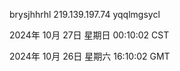 brysjhhrhl 219.139.197.74 yqqlmgsycl

2024年 10月 27日 星期日 00:10:02 CST

2024年 10月 26日 星期六 16:10:02 GMT
